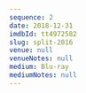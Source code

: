 ```yaml
---
sequence: 2
date: 2018-12-31
imdbId: tt4972582
slug: split-2016
venue: null
venueNotes: null
medium: Blu-ray
mediumNotes: null
---
```


